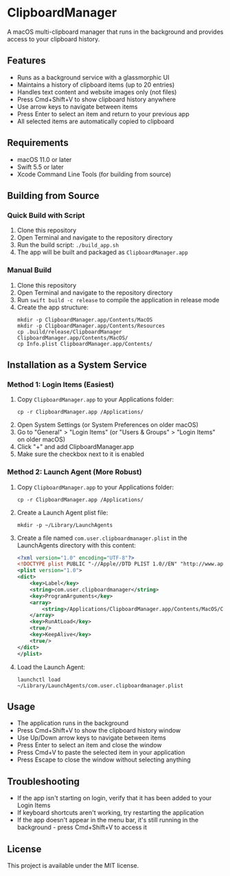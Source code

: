# ClipboardManager

A macOS multi-clipboard manager that runs in the background and provides access to your clipboard history.

## Features

- Runs as a background service with a glassmorphic UI
- Maintains a history of clipboard items (up to 20 entries)
- Handles text content and website images only (not files)
- Press Cmd+Shift+V to show clipboard history anywhere
- Use arrow keys to navigate between items
- Press Enter to select an item and return to your previous app
- All selected items are automatically copied to clipboard

## Requirements

- macOS 11.0 or later
- Swift 5.5 or later
- Xcode Command Line Tools (for building from source)

## Building from Source

### Quick Build with Script

1. Clone this repository
2. Open Terminal and navigate to the repository directory
3. Run the build script: `./build_app.sh`
4. The app will be built and packaged as `ClipboardManager.app`

### Manual Build

1. Clone this repository
2. Open Terminal and navigate to the repository directory
3. Run `swift build -c release` to compile the application in release mode
4. Create the app structure:
   ```
   mkdir -p ClipboardManager.app/Contents/MacOS
   mkdir -p ClipboardManager.app/Contents/Resources
   cp .build/release/ClipboardManager ClipboardManager.app/Contents/MacOS/
   cp Info.plist ClipboardManager.app/Contents/
   ```

## Installation as a System Service

### Method 1: Login Items (Easiest)

1. Copy `ClipboardManager.app` to your Applications folder:
   ```
   cp -r ClipboardManager.app /Applications/
   ```
2. Open System Settings (or System Preferences on older macOS)
3. Go to "General" > "Login Items" (or "Users & Groups" > "Login Items" on older macOS)
4. Click "+" and add ClipboardManager.app
5. Make sure the checkbox next to it is enabled

### Method 2: Launch Agent (More Robust)

1. Copy `ClipboardManager.app` to your Applications folder:
   ```
   cp -r ClipboardManager.app /Applications/
   ```
2. Create a Launch Agent plist file:
   ```
   mkdir -p ~/Library/LaunchAgents
   ```
3. Create a file named `com.user.clipboardmanager.plist` in the LaunchAgents directory with this content:
   ```xml
   <?xml version="1.0" encoding="UTF-8"?>
   <!DOCTYPE plist PUBLIC "-//Apple//DTD PLIST 1.0//EN" "http://www.apple.com/DTDs/PropertyList-1.0.dtd">
   <plist version="1.0">
   <dict>
       <key>Label</key>
       <string>com.user.clipboardmanager</string>
       <key>ProgramArguments</key>
       <array>
           <string>/Applications/ClipboardManager.app/Contents/MacOS/ClipboardManager</string>
       </array>
       <key>RunAtLoad</key>
       <true/>
       <key>KeepAlive</key>
       <true/>
   </dict>
   </plist>
   ```
4. Load the Launch Agent:
   ```
   launchctl load ~/Library/LaunchAgents/com.user.clipboardmanager.plist
   ```

## Usage

- The application runs in the background
- Press Cmd+Shift+V to show the clipboard history window
- Use Up/Down arrow keys to navigate between items
- Press Enter to select an item and close the window
- Press Cmd+V to paste the selected item in your application
- Press Escape to close the window without selecting anything

## Troubleshooting

- If the app isn't starting on login, verify that it has been added to your Login Items
- If keyboard shortcuts aren't working, try restarting the application
- If the app doesn't appear in the menu bar, it's still running in the background - press Cmd+Shift+V to access it

## License

This project is available under the MIT license.














